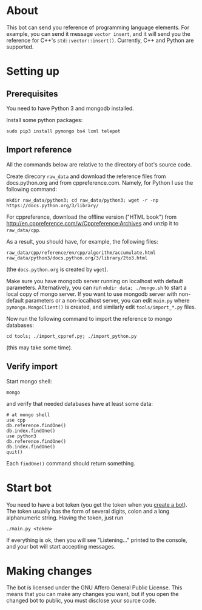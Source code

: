 # About
This bot can send you reference of programming language elements. For example, you can send it message `vector insert`, and it will send you the reference for C++'s `std::vector::insert()`. Currently, C++ and Python are supported.

# Setting up
## Prerequisites

You need to have Python 3 and mongodb installed.

Install some python packages:

    sudo pip3 install pymongo bs4 lxml telepot

## Import reference

All the commands below are relative to the directory of bot's source code.

Create direcory `raw_data` and download the reference files from docs.python.org and from cppreference.com. Namely, for Python I use the following command:

    mkdir raw_data/python3; cd raw_data/python3; wget -r -np https://docs.python.org/3/library/
    
For cppreference, download the offline version ("HTML book") from http://en.cppreference.com/w/Cppreference:Archives and unzip it to `raw_data/cpp`.

As a result, you should have, for example, the following files:

    raw_data/cpp/reference/en/cpp/algorithm/accumulate.html
    raw_data/python3/docs.python.org/3/library/2to3.html
    
(the `docs.python.org` is created by `wget`).

Make sure you have mongodb server running on localhost with default parameters. Alternatively, you can run `mkdir data; ./mongo.sh` to start a local copy of mongo server. If you want to use mongodb server with non-default parameters or a non-localhost server, you can edit `main.py` where `pymongo.MongoClient()` is created, and similarly edit `tools/import_*.py` files.

Now run the following command to import the reference to mongo databases:

    cd tools; ./import_cppref.py; ./import_python.py

(this may take some time).

## Verify import

Start mongo shell:

    mongo
    
and verify that needed databases have at least some data:

    # at mongo shell
    use cpp
    db.reference.findOne()
    db.index.findOne()
    use python3
    db.reference.findOne()
    db.index.findOne()
    quit()
    
Each `findOne()` command should return something.

# Start bot

You need to have a bot token (you get the token when you [create a bot](https://core.telegram.org/bots#3-how-do-i-create-a-bot)). The token usually has the form of several digits, colon and a long alphanumeric string. Having the token, just run

    ./main.py <token>
    
If everything is ok, then you will see "Listening..." printed to the console, and your bot will start accepting messages.

# Making changes

The bot is licensed under the GNU Affero General Public License. This means that you can make any changes you want, but if you open the changed bot to public, you must disclose your source code.
